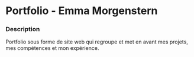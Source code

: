 # Portfolio - Emma Morgenstern 

### Description
Portfolio sous forme de site web qui regroupe et met en avant mes projets, mes compétences et mon expérience.
